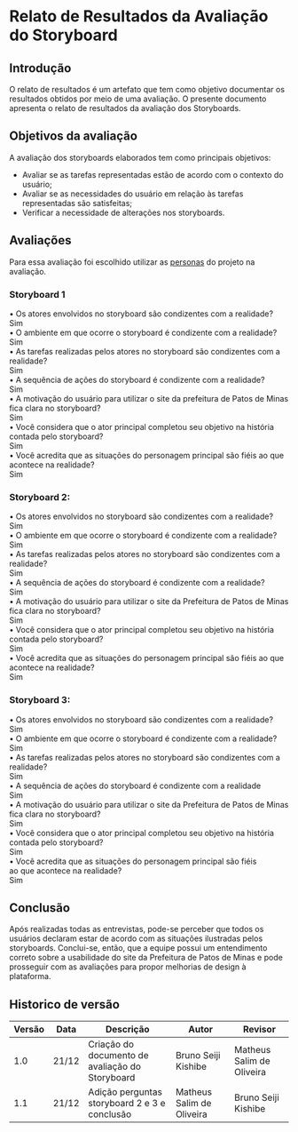 # Relato de Resultados da Avaliação do Storyboard

## Introdução

O relato de resultados é um artefato que tem como objetivo documentar os resultados obtidos por meio de uma avaliação. O presente documento apresenta o relato de resultados da avaliação dos Storyboards.

## Objetivos da avaliação

A avaliação dos storyboards elaborados tem como principais objetivos: <br/>

- Avaliar se as tarefas representadas estão de acordo com o contexto do usuário; <br/>
- Avaliar se as necessidades do usuário em relação às tarefas representadas são satisfeitas; <br/>
- Verificar a necessidade de alterações nos storyboards. <br/>

## Avaliações

Para essa avaliação foi escolhido utilizar as [personas](Analise_de_Requisitos/personas.md) do projeto na avaliação.

### Storyboard 1

• Os atores envolvidos no storyboard são condizentes com a realidade? <br/>
  Sim <br/>
• O ambiente em que ocorre o storyboard é condizente com a realidade? <br/>
  Sim <br/>
• As tarefas realizadas pelos atores no storyboard são condizentes com a realidade? <br/>
  Sim <br/>
• A sequência de ações do storyboard é condizente com a realidade? <br/>
  Sim <br/>
• A motivação do usuário para utilizar o site da prefeitura de Patos de Minas fica clara no storyboard? <br/>
  Sim <br/>
• Você considera que o ator principal completou seu objetivo na história contada pelo storyboard? <br/>
  Sim <br/>
• Você acredita que as situações do personagem principal são fiéis ao que acontece na realidade? <br/>
  Sim <br/>

### Storyboard 2:
• Os atores envolvidos no storyboard são condizentes com a realidade? <br/>
  Sim <br/>
• O ambiente em que ocorre o storyboard é condizente com a realidade? <br/>
  Sim <br/>
• As tarefas realizadas pelos atores no storyboard são condizentes  com a realidade? <br/>
  Sim <br/>
• A sequência de ações do storyboard é condizente com a realidade? <br/>
  Sim <br/>
• A motivação do usuário para utilizar o site da Prefeitura de Patos de Minas fica clara no storyboard? <br/>
  Sim <br/>
• Você considera que o ator principal completou seu objetivo na história contada pelo storyboard? <br/>
  Sim <br/>
• Você acredita que as situações do personagem principal são fiéis  ao que acontece na realidade? <br/>
 Sim <br/>

### Storyboard 3:
• Os atores envolvidos no storyboard são condizentes com a realidade? <br/>
  Sim <br/>
• O ambiente em que ocorre o storyboard é condizente com a realidade? <br/>
  Sim <br/>
• As tarefas realizadas pelos atores no storyboard são condizentes  com a realidade? <br/>
  Sim <br/>
• A sequência de ações do storyboard é condizente com a realidade <br/>
  Sim <br/>
• A motivação do usuário para utilizar o site da Prefeitura de Patos de Minas fica clara no storyboard? <br/>
  Sim <br/>
• Você considera que o ator principal completou seu objetivo na história contada pelo storyboard? <br/>
  Sim <br/>
• Você acredita que as situações do personagem principal são fiéis  <br/>ao que acontece na realidade? <br/>
  Sim <br/>

## Conclusão

Após realizadas todas as entrevistas, pode-se perceber que todos os usuários declaram estar de acordo com as situações ilustradas pelos storyboards. Conclui-se, então, que a equipe possui um entendimento correto sobre a usabilidade do site da Prefeitura de Patos de Minas e pode prosseguir com as avaliações para propor melhorias de design à plataforma.


## Historico de versão

| Versão | Data  | Descrição                                              | Autor                     | Revisor                   |
| ------ | ----- | ------------------------------------------------------ | ------------------------- | ------------------------- |
| 1.0    | 21/12 | Criação do documento de avaliação do Storyboard           | Bruno Seiji Kishibe       | Matheus Salim de Oliveira |
| 1.1    | 21/12 | Adição perguntas storyboard 2 e 3 e conclusão | Matheus Salim de Oliveira       | Bruno Seiji Kishibe |